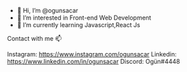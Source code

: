 - 👋 Hi, I’m @ogunsacar
- 👀 I’m interested in Front-end Web Development
- 🌱 I’m currently learning Javascript,React Js
 


Contact with me 📫

Instagram: https://www.instagram.com/ogunsacar
Linkedin: https://www.linkedin.com/in/ogunsacar
Discord: Ogün#4448


<!---
ogunsacar/ogunsacar is a ✨ special ✨ repository because its `README.md` (this file) appears on your GitHub profile.
You can click the Preview link to take a look at your changes.
--->
